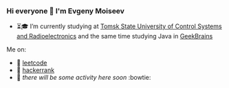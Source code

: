 ### Hi everyone 👋 I'm Evgeny Moiseev

- ⏳🎓 I’m currently studying at [Tomsk State University of Control Systems and Radioelectronics](https://tusur.ru/en) and the same time studying Java in [GeekBrains](https://gb.ru)

Me on:
+ 🙈 [leetcode](https://leetcode.com/FunnyIcecream/)
+ 🙉 [hackerrank](https://www.hackerrank.com/IseeHorizont)
+ 🙊 *there will be some activity here soon* :bowtie:


<!--
**IseeHorizont/IseeHorizont** is a ✨ _special_ ✨ repository because its `README.md` (this file) appears on your GitHub profile.

Here are some ideas to get you started:

- 🔭 I’m currently working on ...
- 🌱 I’m currently learning ...
- 👯 I’m looking to collaborate on ...
- 🤔 I’m looking for help with ...
- 💬 Ask me about ...
- 📫 How to reach me: ...
- 😄 Pronouns: ...
- ⚡ Fun fact: ...
-->
